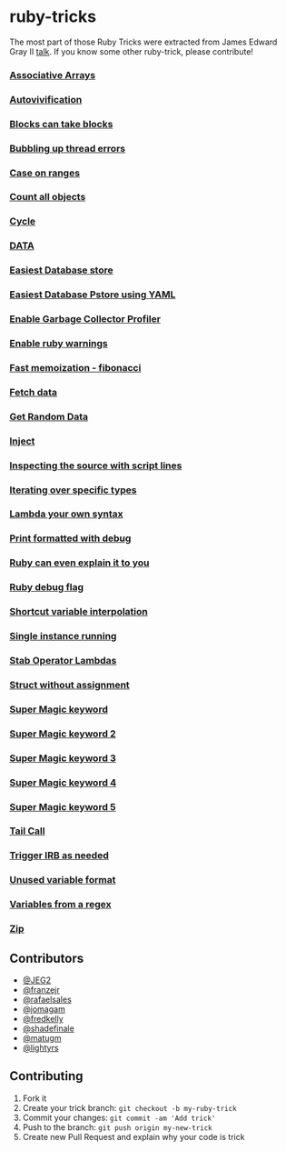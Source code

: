 # ruby-tricks

The most part of those Ruby Tricks were extracted from James Edward Gray II [talk](https://www.youtube.com/watch?v=aBgnlBoIkVM). 
If you know some other ruby-trick, please contribute!

### [Associative Arrays](associative_arrays.rb)

### [Autovivification](autovivification.rb)

### [Blocks can take blocks](blocks_can_take_blocks.rb)

### [Bubbling up thread errors](bubbling_up_thread_errors.rb)

### [Case on ranges](case_on_ranges.rb)

### [Count all objects](count_all_objects.rb)

### [Cycle](cycle.rb)

### [DATA](data.rb)

### [Easiest Database store](easiest_database_pstore.rb)

### [Easiest Database Pstore using YAML](easiest_database_pstore_yaml.rb)

### [Enable Garbage Collector Profiler](enable_garbage_collector_profiler.rb)

### [Enable ruby warnings](enable_ruby_warnings.rb)

### [Fast memoization - fibonacci](fast_memoization_fibonacci.rb)

### [Fetch data](fetch_data.rb)

### [Get Random Data](get_random_data.rb)

### [Inject](inject.rb)

### [Inspecting the source with script lines](inspecting_the_source_with_script_lines.rb)

### [Iterating over specific types](iterating_over_specific_types.rb)

### [Lambda your own syntax](lambda_your_own_syntax.rb)

### [Print formatted with debug](print_formatted_with_debug.rb)

### [Ruby can even explain it to you](ruby_can_even_explain_it_to_you.txt)

### [Ruby debug flag](ruby_debug_flag.rb)

### [Shortcut variable interpolation](shortcut_variable_interpolation.rb)

### [Single instance running](single_instance_running.rb)

### [Stab Operator Lambdas](stab_operator.rb)

### [Struct without assignment](struct_without_assignment.rb)

### [Super Magic keyword](super_magic_key_word.rb)

### [Super Magic keyword 2](super_magic_key_word2.rb)

### [Super Magic keyword 3](super_magic_key_word3.rb)

### [Super Magic keyword 4](super_magic_key_word4.rb)

### [Super Magic keyword 5](super_magic_key_word5.rb)

### [Tail Call](tail_call.rb)

### [Trigger IRB as needed](trigger_irb_as_needed.rb)

### [Unused variable format](unused_variable_format.rb)

### [Variables from a regex](variables_from_a_regex.rb)

### [Zip](zip.rb)


## Contributors

- [@JEG2](https://github.com/JEG2)
- [@franzejr](https://github.com/franzejr)
- [@rafaelsales](https://github.com/rafaelsales)
- [@jomagam](https://github.com/jomagam)
- [@fredkelly](https://github.com/fredkelly)
- [@shadefinale](https://github.com/shadefinale)
- [@matugm](https://github.com/matugm)
- [@lightyrs](https://github.com/lightyrs)


## Contributing

1. Fork it
2. Create your trick branch: `git checkout -b my-ruby-trick`
3. Commit your changes: `git commit -am 'Add trick'`
4. Push to the branch: `git push origin my-new-trick`
5. Create new Pull Request and explain why your code is trick
